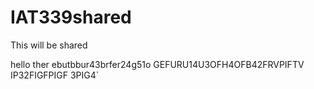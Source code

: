 # IAT339shared
This will be shared

hello ther ebutbbur43brfer24g51o  GEFURU14U3OFH4OFB42FRVPIFTV IP32FIGFPIGF  3PIG4`
